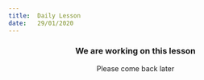 ```yaml
---
title:  Daily Lesson
date:   29/01/2020
---
```


### <center>We are working on this lesson</center>
<center>Please come back later</center>